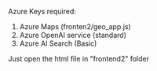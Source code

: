 Azure Keys required:
1. Azure Maps (fronten2/geo_app.js)
2. Azure OpenAI service (standard)
3. Azure AI Search (Basic)

Just open the html file in "frontend2" folder
